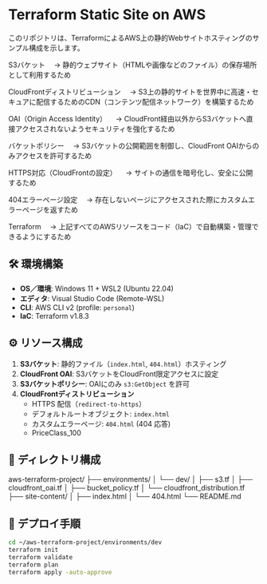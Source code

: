 # Terraform Static Site on AWS

このリポジトリは、TerraformによるAWS上の静的Webサイトホスティングのサンプル構成を示します。

S3バケット
　→ 静的ウェブサイト（HTMLや画像などのファイル）の保存場所として利用するため

CloudFrontディストリビューション
　→ S3上の静的サイトを世界中に高速・セキュアに配信するためのCDN（コンテンツ配信ネットワーク）を構築するため

OAI（Origin Access Identity）
　→ CloudFront経由以外からS3バケットへ直接アクセスされないようセキュリティを強化するため

バケットポリシー
　→ S3バケットの公開範囲を制御し、CloudFront OAIからのみアクセスを許可するため

HTTPS対応（CloudFrontの設定）
　→ サイトの通信を暗号化し、安全に公開するため

404エラーページ設定
　→ 存在しないページにアクセスされた際にカスタムエラーページを返すため

Terraform
　→ 上記すべてのAWSリソースをコード（IaC）で自動構築・管理できるようにするため

## 🛠️ 環境構築

- **OS／環境**: Windows 11 + WSL2 (Ubuntu 22.04)  
- **エディタ**: Visual Studio Code (Remote-WSL)  
- **CLI**: AWS CLI v2 (profile: `personal`)  
- **IaC**: Terraform v1.8.3  

## ⚙️ リソース構成

1. **S3バケット**: 静的ファイル（`index.html`, `404.html`）ホスティング  
2. **CloudFront OAI**: S3バケットをCloudFront限定アクセスに設定  
3. **S3バケットポリシー**: OAIにのみ `s3:GetObject` を許可  
4. **CloudFrontディストリビューション**  
   - HTTPS 配信（`redirect-to-https`）  
   - デフォルトルートオブジェクト: `index.html`  
   - カスタムエラーページ: `404.html` (404 応答)  
   - PriceClass_100  

## 📂 ディレクトリ構成

aws-terraform-project/
├── environments/
│ └── dev/
│ ├── s3.tf
│ ├── cloudfront_oai.tf
│ ├── bucket_policy.tf
│ └── cloudfront_distribution.tf
├── site-content/
│ ├── index.html
│ └── 404.html
└── README.md


## 🚀 デプロイ手順

```bash
cd ~/aws-terraform-project/environments/dev
terraform init
terraform validate
terraform plan
terraform apply -auto-approve
